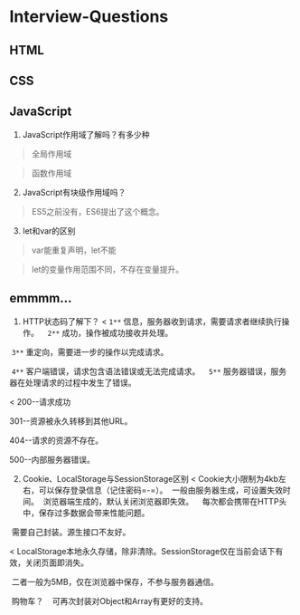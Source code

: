 # Interview-Questions
## HTML

## CSS

## JavaScript

1. JavaScript作用域了解吗？有多少种
>全局作用域

>函数作用域

2. JavaScript有块级作用域吗？
>ES5之前没有，ES6提出了这个概念。

3. let和var的区别
>var能重复声明，let不能

>let的变量作用范围不同，不存在变量提升。

## emmmm...

1. HTTP状态码了解下？
< `1**` 信息，服务器收到请求，需要请求者继续执行操作。
  
  `2**` 成功，操作被成功接收并处理。
  
  `3**` 重定向，需要进一步的操作以完成请求。
  
  `4**` 客户端错误，请求包含语法错误或无法完成请求。
  
  `5**` 服务器错误，服务器在处理请求的过程中发生了错误。
  
< 200--请求成功

  301--资源被永久转移到其他URL。
  
  404--请求的资源不存在。
  
  500--内部服务器错误。

2. Cookie、LocalStorage与SessionStorage区别
< Cookie大小限制为4kb左右，可以保存登录信息（记住密码=-=）。
  一般由服务器生成，可设置失效时间。
  浏览器端生成的，默认关闭浏览器即失效。
  
  每次都会携带在HTTP头中，保存过多数据会带来性能问题。
  
  需要自己封装。源生接口不友好。

< LocalStorage本地永久存储，除非清除。SessionStorage仅在当前会话下有效，关闭页面即消失。

  二者一般为5MB，仅在浏览器中保存，不参与服务器通信。
  
  购物车？
  
  可再次封装对Object和Array有更好的支持。

